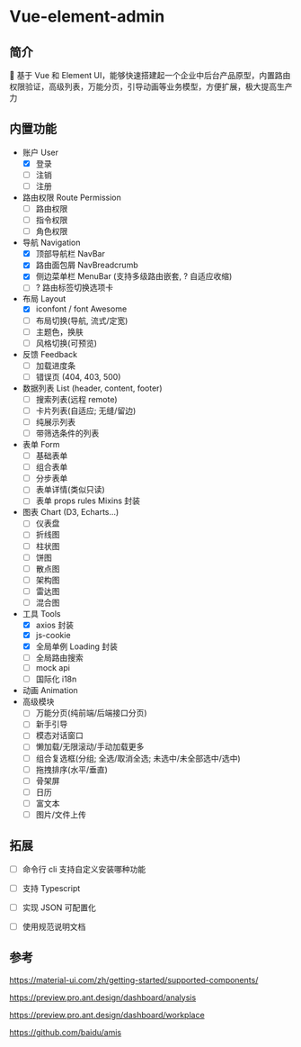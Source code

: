 # Vue-element-admin

## 简介

🌈 基于 Vue 和 Element UI，能够快速搭建起一个企业中后台产品原型，内置路由权限验证，高级列表，万能分页，引导动画等业务模型，方便扩展，极大提高生产力

## 内置功能

* 账户 User
  * [x] 登录
  * [ ] 注销
  * [ ] 注册
* 路由权限 Route Permission
  * [ ] 路由权限
  * [ ] 指令权限
  * [ ] 角色权限
* 导航 Navigation
  * [x] 顶部导航栏 NavBar
  * [x] 路由面包屑 NavBreadcrumb
  * [x] 侧边菜单栏 MenuBar (支持多级路由嵌套, ? 自适应收缩)
  * [ ] ? 路由标签切换选项卡
* 布局 Layout
  * [x] iconfont / font Awesome
  * [ ] 布局切换(导航, 流式/定宽)
  * [ ] 主题色，换肤
  * [ ] 风格切换(可预览)
* 反馈 Feedback
  * [ ] 加载进度条
  * [ ] 错误页 (404, 403, 500)
* 数据列表 List (header, content, footer)
  * [ ] 搜索列表(远程 remote)
  * [ ] 卡片列表(自适应; 无缝/留边)
  * [ ] 纯展示列表
  * [ ] 带筛选条件的列表
* 表单 Form
  * [ ] 基础表单
  * [ ] 组合表单
  * [ ] 分步表单
  * [ ] 表单详情(类似只读)
  * [ ] 表单 props rules Mixins 封装
* 图表 Chart (D3, Echarts...)
  * [ ] 仪表盘
  * [ ] 折线图
  * [ ] 柱状图
  * [ ] 饼图
  * [ ] 散点图
  * [ ] 架构图
  * [ ] 雷达图
  * [ ] 混合图
* 工具 Tools
  * [x] axios 封装
  * [x] js-cookie
  * [x] 全局单例 Loading 封装
  * [ ] 全局路由搜索
  * [ ] mock api
  * [ ] 国际化 i18n
* 动画 Animation
* 高级模块
  * [ ] 万能分页(纯前端/后端接口分页)
  * [ ] 新手引导
  * [ ] 模态对话窗口
  * [ ] 懒加载/无限滚动/手动加载更多
  * [ ] 组合复选框(分组; 全选/取消全选; 未选中/未全部选中/选中)
  * [ ] 拖拽排序(水平/垂直)
  * [ ] 骨架屏
  * [ ] 日历
  * [ ] 富文本
  * [ ] 图片/文件上传

## 拓展
  * [ ] 命令行 cli 支持自定义安装哪种功能
  * [ ] 支持 Typescript
  * [ ] 实现 JSON 可配置化
  * [ ] 使用规范说明文档



## 参考

https://material-ui.com/zh/getting-started/supported-components/

https://preview.pro.ant.design/dashboard/analysis

https://preview.pro.ant.design/dashboard/workplace

https://github.com/baidu/amis